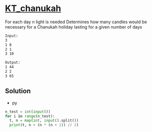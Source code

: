 # [KT_chanukah](https://open.kattis.com/problems/chanukah)

For each day n light is needed
Determines how many candles would be necessary for a Chanukah holiday lasting for a given number of days

```txt
Input:
3
1 8
2 1
3 10

Output:
1 44
2 2
3 65
```

## Solution

* py

```py
n_test = int(input())
for i in range(n_test):
  t, n = map(int, input().split())
  print(t, n + (n * (n + 1)) // 2)
```
